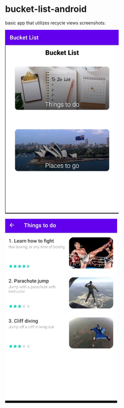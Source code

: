 # bucket-list-android
basic app that utilizes recycle views
screenshots:

![Alt text](/screenshots/Screenshot_1.jpg?raw=true "Main Screen")

![Alt text](/screenshots/Screenshot_2.jpg?raw=true "Things to do screen")